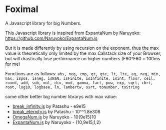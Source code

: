 # Foximal
A Javascript library for big Numbers.

This Javascript library is inspired from ExpantaNum by Naruyoko: https://github.com/Naruyoko/ExpantaNum.js

But it is made differently by using recursion on the exponent. 
thus the max value is theoretically only limited by the max Callstack size of your Browser, 
but will drastically lose performance on higher numbers (F60^F60 = 100ms for me)

Functions are as follows: `abs, neg, cmp, gt, gte, lt, lte, eq, neq, min, max, ispos, isneg, isNaN, isFinite, isInfinite, isint, floor, ceil, round, add, sub, mul, div, mod, gamma, fact, pow, exp, sqrt, cbrt, root, log10, logbase, ln, lambertw, ssrt, toNumber, toString`

some other better big number librarys with max value:
* [break_infinity.js](https://github.com/Patashu/break_infinity.js) by Patashu - e9e15
* [break_eternity.js](https://github.com/Patashu/break_eternity.js) by Patashu - 10^^1.8e308
* [OmegaNum.js](https://github.com/Naruyoko/OmegaNum.js) by Naruyoko - 10{9e15}10
* [ExpantaNum.js](https://github.com/Naruyoko/ExpantaNum.js) by Naruyoko - {10,9e15,1,2}
